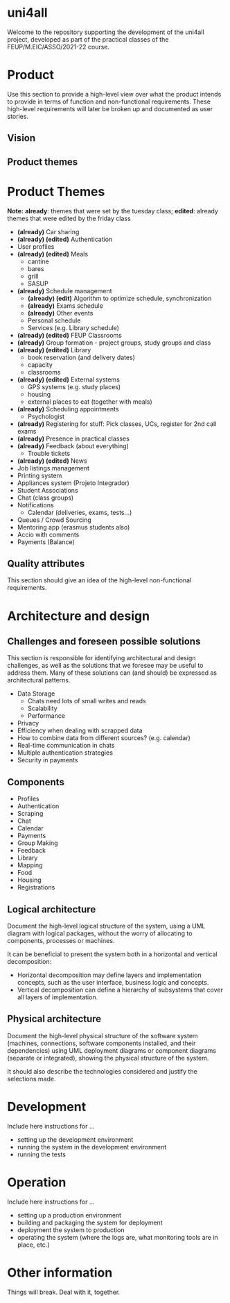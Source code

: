 # uni4all

Welcome to the repository supporting the development of the uni4all project, developed as part of the practical classes of the FEUP/M.EIC/ASSO/2021-22 course.
 
# Product

Use this section to provide a high-level view over what the product intends to provide in terms of function and non-functional requirements. These high-level requirements will later be broken up and documented as user stories. 

## Vision

## Product themes

# Product Themes

**Note:** **already**: themes that were set by the tuesday class; **edited**: already themes that were edited by the friday class


- **(already)** Car sharing
- **(already) (edited)** Authentication
- User profiles
- **(already) (edited)** Meals
    - cantine
    - bares
    - grill
    - SASUP
- **(already)** Schedule management
    - **(already) (edit)** Algorithm to optimize schedule, synchronization
    - **(already)** Exams schedule
    - **(already)** Other events
    - Personal schedule
    - Services (e.g. Library schedule)
- **(already) (edited)** FEUP Classrooms
- **(already)** Group formation - project groups, study groups and class
- **(already) (edited)** Library
    - book reservation (and delivery dates)
    - capacity
    - classrooms
- **(already) (edited)** External systems
    - GPS systems (e.g. study places)
    - housing
    - external places to eat (together with meals)
- **(already)** Scheduling appointments
    - Psychologist
- **(already)** Registering for stuff: Pick classes, UCs, register for 2nd call exams
- **(already)** Presence in practical classes
- **(already)** Feedback (about everything)
    - Trouble tickets
- **(already) (edited)** News
- Job listings management
- Printing system
- Appliances system (Projeto Integrador)
- Student Associations
- Chat (class groups)
- Notifications
    - Calendar (deliveries, exams, tests...)
- Queues / Crowd Sourcing
- Mentoring app (erasmus students also)
- Accio with comments
- Payments (Balance)
## Quality attributes

This section should give an idea of the high-level non-functional requirements.


# Architecture and design

## Challenges and foreseen possible solutions

This section is responsible for identifying architectural and design challenges, as well as the solutions that we foresee may be useful to address them. Many of these solutions can (and should) be expressed as architectural patterns.

- Data Storage
  - Chats need lots of small writes and reads
  - Scalability
  - Performance
- Privacy
- Efficiency when dealing with scrapped data
- How to combine data from different sources? (e.g. calendar)
- Real-time communication in chats
- Multiple authentication strategies
- Security in payments

## Components

* Profiles
* Authentication
* Scraping
* Chat
* Calendar
* Payments
* Group Making
* Feedback
* Library
* Mapping
* Food
* Housing
* Registrations

## Logical architecture

Document the high-level logical structure of the system, using a UML diagram with logical packages, without the worry of allocating to components, processes or machines.

It can be beneficial to present the system both in a horizontal and vertical decomposition:

 * Horizontal decomposition may define layers and implementation concepts, such as the user interface, business logic and concepts.
 * Vertical decomposition can define a hierarchy of subsystems that cover all layers of implementation.


## Physical architecture

Document the high-level physical structure of the software system (machines, connections, software components installed, and their dependencies) using UML deployment diagrams or component diagrams (separate or integrated), showing the physical structure of the system.

It should also describe the technologies considered and justify the selections made. 


# Development

Include here instructions for ...
 * setting up the development environment
 * running the system in the development environment
 * running the tests

# Operation

Include here instructions for ...
 * setting up a production environment
 * building and packaging the system for deployment
 * deployment the system to production
 * operating the system (where the logs are, what monitoring tools are in place, etc.)


# Other information

Things will break. Deal with it, together.

